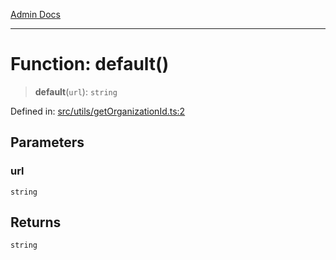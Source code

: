 [Admin Docs](/)

***

# Function: default()

> **default**(`url`): `string`

Defined in: [src/utils/getOrganizationId.ts:2](https://github.com/syedali237/talawa-admin/blob/dd4a08e622d0fa38bcf9758a530e8cdf917dbac8/src/utils/getOrganizationId.ts#L2)

## Parameters

### url

`string`

## Returns

`string`
